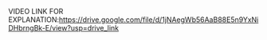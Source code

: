 VIDEO LINK FOR EXPLANATION:https://drive.google.com/file/d/1jNAegWb56AaB88E5n9YxNiDHbrngBk-E/view?usp=drive_link
